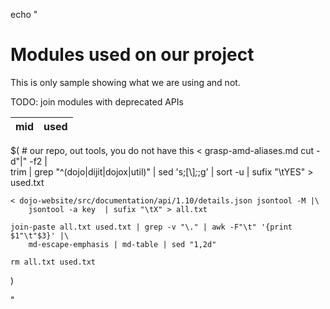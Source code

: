 echo "

# Modules used on our project

This is only sample showing what we are using and not.

TODO: join modules with deprecated APIs

| mid | used |
|-----|------|
$(
	# our repo, out tools, you do not have this
	< grasp-amd-aliases.md cut -d"|" -f2 |\
		trim | grep "^\(dojo\|dijit\|dojox\|util\)" | sed 's;[\\]_;_;g' | sort -u | sufix "\tYES" > used.txt

	< dojo-website/src/documentation/api/1.10/details.json jsontool -M |\
		jsontool -a key  | sufix "\tX" > all.txt

	join-paste all.txt used.txt | grep -v "\." | awk -F"\t" '{print $1"\t"$3}' |\
		md-escape-emphasis | md-table | sed "1,2d"

	rm all.txt used.txt
)


"